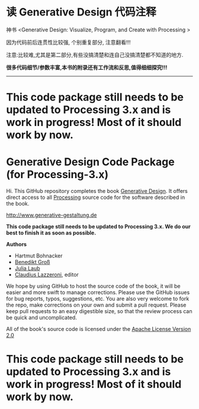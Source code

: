 读 Generative Design 代码注释
===============================================

神书 <Generative Design: Visualize, Program, and Create with Processing >

因为代码前后连贯性比较强, 个别重复部分, 注意翻看!!!

注意:比较难,尤其是第二部分,有些没搞清楚和连自己没搞清楚都不知道的地方.

**很多代码细节/参数丰富,本书的附录还有工作流和反思,值得细细探究!!!**

---------------------------------------------------------

This code package still needs to be updated to Processing 3.x and is work in progress! Most of it should work by now.
===============================================

Generative Design Code Package (for Processing-3.x)
===========================

Hi. This GitHub repository completes the book [Generative Design](http://www.generative-gestaltung.de). It offers direct access to all [Processing](http://processing.org/) source code for the software described in the book.

http://www.generative-gestaltung.de

**This code package still needs to be updated to Processing 3.x. We do our best to finish it as soon as possible.**

**Authors**
- Hartmut Bohnacker
- [Benedikt Groß](http://benedikt-gross.de)
- [Julia Laub](http://www.onformative.com/)
- [Claudius Lazzeroni](http://www.lazzeroni.de/), editor

We hope by using GitHub to host the source code of the book, it will be easier and more swift to manage corrections. Please use the GitHub issues for bug reports, typos, suggestions, etc. You are also very welcome to fork the repo, make corrections on your own and submit a pull request. Please keep pull requests to an easy digestible size, so that the review process can be quick and uncomplicated.

All of the book's source code is licensed under the [Apache License Version 2.0](http://www.apache.org/licenses/LICENSE-2.0)

This code package still needs to be updated to Processing 3.x and is work in progress! Most of it should work by now.
===============================================
